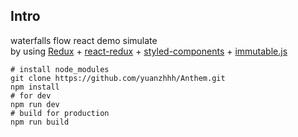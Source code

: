 
## Intro
waterfalls flow react demo simulate</br>
by using [Redux](https://github.com/reactjs/redux) + [react-redux](https://github.com/reactjs/react-redux) + [styled-components](https://github.com/styled-components/styled-components) + [immutable.js](https://github.com/facebook/immutable-js)

```
# install node_modules
git clone https://github.com/yuanzhhh/Anthem.git
npm install
# for dev
npm run dev
# build for production
npm run build
```
